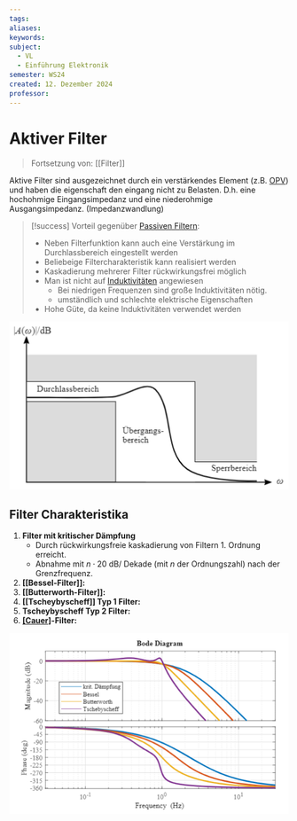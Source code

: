 ```yaml
---
tags: 
aliases: 
keywords: 
subject:
  - VL
  - Einführung Elektronik
semester: WS24
created: 12. Dezember 2024
professor:
---
```

 

# Aktiver Filter

> Fortsetzung von: [[Filter]]

Aktive Filter sind ausgezeichnet durch ein verstärkendes Element (z.B. [OPV](Operations-Verstärker.md)) und haben die eigenschaft den eingang nicht zu Belasten. D.h. eine hochohmige Eingangsimpedanz und eine niederohmige Ausgangsimpedanz. (Impedanzwandlung)


> [!success] Vorteil gegenüber [Passiven Filtern](Passiver%20Filter.md):
> - Neben Filterfunktion kann auch eine Verstärkung im Durchlassbereich eingestellt werden 
> - Beliebeige Filtercharakteristik kann realisiert werden
> - Kaskadierung mehrerer Filter rückwirkungsfrei möglich
> - Man ist nicht auf [Induktivitäten](../Elektrotechnik/Induktivitäten.md) angewiesen
>     - Bei niedrigen Frequenzen sind große Induktivitäten nötig.
>     - umständlich und schlechte elektrische Eigenschaften
> - Hohe Güte, da keine Induktivitäten verwendet werden


![](assets/Pasted%20image%2020241212004843.png)

## Filter Charakteristika

1. **Filter mit kritischer Dämpfung**
    - Durch rückwirkungsfreie kaskadierung von Filtern 1. Ordnung erreicht.
    - Abnahme mit $n \cdot 20 \mathrm{~dB} /$ Dekade (mit $n$ der Ordnungszahl) nach der Grenzfrequenz.
2. **[[Bessel-Filter]]:**
3. **[[Butterworth-Filter]]:**
4. **[[Tscheybyscheff]] Typ 1 Filter:**
5. **Tscheybyscheff Typ 2 Filter:**
6. **[[Cauer]](Elliptischer)-Filter:**

![](assets/Pasted%20image%2020241212005303.png)
